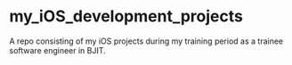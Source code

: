 # my_iOS_development_projects
A repo consisting of my iOS projects during my training period as a trainee software engineer in BJIT.
